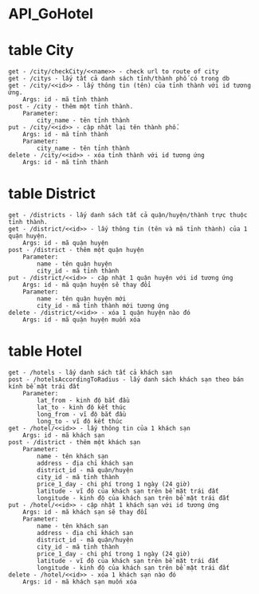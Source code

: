 # API_GoHotel

# table City
	get - /city/checkCity/<<name>> - check url to route of city
	get - /citys - lấy tất cả danh sách tỉnh/thành phố có trong db
	get - /city/<<id>> - lấy thông tin (tên) của tỉnh thành với id tương ứng. 
		Args: id - mã tỉnh thành
	post - /city - thêm một tỉnh thành. 
		Parameter:
			city_name - tên tỉnh thành
	put - /city/<<id>> - cập nhật lại tên thành phố. 
		Args: id - mã tỉnh thành
		Parameter:
			city_name - tên tỉnh thành
	delete - /city/<<id>> - xóa tỉnh thành với id tương ứng
		Args: id - mã tỉnh thành

# table District
	get - /districts - lấy danh sách tất cả quận/huyện/thành trực thuộc tỉnh thành.
	get - /district/<<id>> - lấy thông tin (tên và mã tỉnh thành) của 1 quận huyện.
		Args: id - mã quận huyện
	post - /district - thêm một quận huyện
		Parameter:
			name - tên quận huyện
			city_id - mã tỉnh thành
	put - /district/<<id>> - cập nhật 1 quận huyện với id tương ứng
		Args: id - mã quận huyện sẽ thay đổi
		Parameter:
			name - tên quận huyện mới
			city_id - mã tỉnh thành mới tương ứng
	delete - /district/<<id>> - xóa 1 quận huyện nào đó
		Args: id - mã quận huyện muốn xóa

# table Hotel
	get - /hotels - lấy danh sách tất cả khách sạn
	post - /hotelsAccordingToRadius - lấy danh sách khách sạn theo bán kính bề mặt trái đất
		Parameter:
			lat_from - kinh độ bắt đầu
			lat_to - kinh độ kết thúc
			long_from - vĩ độ bắt đầu
			long_to - vĩ độ kết thúc
	get - /hotel/<<id>> - lấy thông tin của 1 khách sạn
		Args: id - mã khách sạn
	post - /district - thêm một khách sạn
		Parameter:
			name - tên khách sạn
			address - địa chỉ khách sạn
			district_id - mã quận/huyện
			city_id - mã tỉnh thành
			price_1_day - chi phí trong 1 ngày (24 giờ)
			latitude - vĩ độ của khách sạn trên bề mặt trái đất
			longitude - kinh độ của khách sạn trên bề mặt trái đất
	put - /hotel/<<id>> - cập nhật 1 khách sạn với id tương ứng
		Args: id - mã khách sạn sẽ thay đổi
		Parameter:
			name - tên khách sạn
			address - địa chỉ khách sạn
			district_id - mã quận/huyện
			city_id - mã tỉnh thành
			price_1_day - chi phí trong 1 ngày (24 giờ)
			latitude - vĩ độ của khách sạn trên bề mặt trái đất
			longitude - kinh độ của khách sạn trên bề mặt trái đất
	delete - /hotel/<<id>> - xóa 1 khách sạn nào đó
		Args: id - mã khách sạn muốn xóa